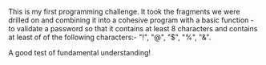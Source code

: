 This is my first programming challenge. 
It took the fragments we were drilled on and combining it 
into a cohesive program with a basic function - to validate
a password so that it contains at least 8 characters and 
contains at least of of the following characters:- 
"!", "@", "$", "%", "&".

A good test of fundamental understanding!
